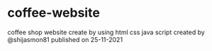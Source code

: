# coffee-website
coffee shop website
create by using 
html
css
java script
created by @shijasmon81
published on 25-11-2021 
